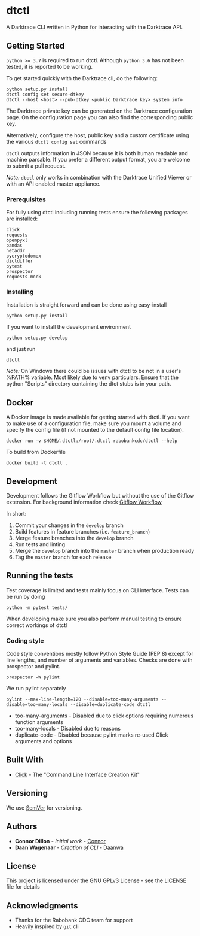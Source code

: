 # dtctl

A Darktrace CLI written in Python for interacting with the Darktrace API.

## Getting Started

```python >= 3.7``` is required to run dtctl. Although ```python 3.6``` has not been tested, it is reported
 to be working.

To get started quickly with the Darktrace cli, do the following:

```
python setup.py install
dtctl config set secure-dtkey
dtctl --host <host> --pub-dtkey <public Darktrace key> system info
```

The Darktrace private key can be generated on the Darktrace configuration page. On the configuration page you 
can also find the corresponding public key.

Alternatively, configure the host, public key and a custom certificate using the various `dtctl config set` 
commands

```dtctl``` outputs information in JSON because it is both human readable and machine parsable. If you prefer a
different output format, you are welcome to submit a pull request.

*Note:*
```dtctl``` only works in combination with the Darktrace Unified Viewer or with an API enabled master appliance.

### Prerequisites

For fully using dtctl including running tests ensure the following packages are installed:

```
click
requests
openpyxl
pandas
netaddr
pycryptodomex
dictdiffer
pytest
prospector
requests-mock
```

### Installing

Installation is straight forward and can be done using easy-install
```
python setup.py install
```

If you want to install the development environment

```
python setup.py develop
```

and just run

```
dtctl 
```

*Note:* 
On Windows there could be issues with dtctl to be not in a user's %PATH% variable. Most likely
 due to venv particulars. Ensure that the python "Scripts" directory containing the dtct stubs 
 is in your path.

## Docker
A Docker image is made available for getting started with dtctl. If you want to make use of a
configuration file, make sure you mount a volume and specify the config file (if not mounted
to the default config file location).

```
docker run -v $HOME/.dtctl:/root/.dtctl rabobankcdc/dtctl --help
```

To build from Dockerfile

```
docker build -t dtctl .
```

## Development
Development follows the Gitflow Workflow but without the use of the Gitflow extension.
For background information check 
[Gitflow Workflow](https://www.atlassian.com/git/tutorials/comparing-workflows/gitflow-workflow) 

In short:
1. Commit your changes in the ```develop``` branch
2. Build features in feature branches (i.e. ```feature_branch```)
3. Merge feature branches into the ```develop``` branch
4. Run tests and linting
5. Merge the ```develop``` branch into the ```master``` branch when production ready
6. Tag the ```master``` branch for each release

## Running the tests

Test coverage is limited and tests mainly focus on CLI interface. Tests can be run by doing

```
python -m pytest tests/
```

When developing make sure you also perform manual testing to ensure correct workings of dtctl

### Coding style

Code style conventions mostly follow Python Style Guide (PEP 8) except for line lengths, 
and number of arguments and variables. Checks are done with prospector and pylint.

```
prospector -W pylint
```

We run pylint separately

```
pylint --max-line-length=120 --disable=too-many-arguments --disable=too-many-locals --disable=duplicate-code dtctl
```

* too-many-arguments - Disabled due to click options requiring numerous function arguments
* too-many-locals - Disabled due to reasons
* duplicate-code - Disabled because pylint marks re-used Click arguments and options

## Built With

* [Click](https://click.palletsprojects.com/en/7.x/) - The "Command Line Interface Creation Kit"

## Versioning

We use [SemVer](http://semver.org/) for versioning.

## Authors
* **Connor Dillon** - *Initial work* - [Connor](https://github.com/connordillon)
* **Daan Wagenaar** - *Creation of CLI* - [Daanwa](https://github.com/daanwa)

## License

This project is licensed under the GNU GPLv3 License - see the [LICENSE](LICENSE) file for details

## Acknowledgments

* Thanks for the Rabobank CDC team for support
* Heavily inspired by `git` cli
